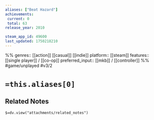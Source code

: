 ```yaml
---
aliases: ["Beat Hazard"]
achievements:
 current: 0
 total: 63
release_year: 2010

steam_app_id: 49600
last_updated: 1750218210
---
```

%%
genres:: [[action]] [[casual]] [[indie]]
platform:: [[steam]]
features:: [[single player]] / [[co-op]]
preferred_input:: [[mkb]] / [[controller]]
%%
#game/unplayed
#v3/2

# `=this.aliases[0]`
## Related Notes
`$=dv.view("attachments/related_notes")`